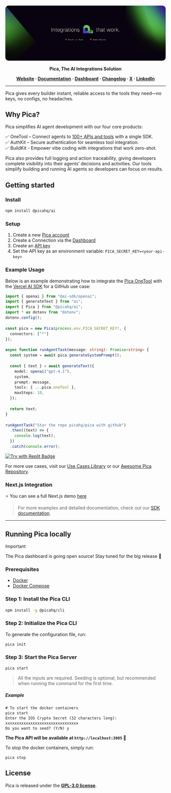 <p align="center">
  <a href="https://picaos.com">
    <img alt="Pica Logo" src="./resources/images/banner.png" style="border-radius: 10px;">
  </a>
</p>

<p align="center"><b>Pica, The AI Integrations Solution</b></p>

<p align="center">
  <b>
    <a href="https://www.picaos.com/">Website</a>
    ·
    <a href="https://docs.picaos.com">Documentation</a>
    ·
    <a href="https://app.picaos.com">Dashboard</a>
    ·
    <a href="https://docs.picaos.com/changelog">Changelog</a>
    ·
    <a href="https://x.com/picahq">X</a>
    ·
    <a href="https://www.linkedin.com/company/picahq">LinkedIn</a>
  </b>
</p>

---

Pica gives every builder instant, reliable access to the tools they need—no keys, no configs, no headaches.

## Why Pica?

Pica simplifies AI agent development with our four core products:

✅ OneTool – Connect agents to [100+ APIs and tools](https://app.picaos.com/tools) with a single SDK. <br/>
✅ AuthKit – Secure authentication for seamless tool integration. <br/>
✅ BuildKit - Empower vibe coding with integrations that work zero-shot.

Pica also provides full logging and action traceability, giving developers complete visibility into their agents’ decisions and activities. Our tools simplify building and running AI agents so developers can focus on results.

## Getting started

### Install

```bash
npm install @picahq/ai
```

### Setup

1. Create a new [Pica account](https://app.picaos.com)
2. Create a Connection via the [Dashboard](https://app.picaos.com/connections)
3. Create an [API key](https://app.picaos.com/settings/api-keys)
4. Set the API key as an environment variable: `PICA_SECRET_KEY=<your-api-key>`

### Example Usage

Below is an example demonstrating how to integrate the [Pica OneTool](https://www.npmjs.com/package/@picahq/ai) with the [Vercel AI SDK](https://www.npmjs.com/package/ai) for a GitHub use case:

```typescript
import { openai } from "@ai-sdk/openai";
import { generateText } from "ai";
import { Pica } from "@picahq/ai";
import * as dotenv from "dotenv";
dotenv.config();

const pica = new Pica(process.env.PICA_SECRET_KEY!, {
  connectors: ["*"]
});

async function runAgentTask(message: string): Promise<string> {
  const system = await pica.generateSystemPrompt();

  const { text } = await generateText({
    model: openai("gpt-4.1"),
    system,
    prompt: message,
    tools: { ...pica.oneTool },
    maxSteps: 10,
  });

  return text;
}

runAgentTask("Star the repo picahq/pica with github")
  .then((text) => {
    console.log(text);
  })
  .catch(console.error);
```

[![Try with Replit Badge](https://replit.com/badge?caption=Try%20with%20Replit)](https://replit.com/@picahq/Pica-or-GitHub-Star-Demo)


For more use cases, visit our [Use Cases Library](https://www.picaos.com/community/use-cases) or our [Awesome Pica Repository](https://github.com/picahq/awesome-pica).

### Next.js Integration

⭐️ You can see a full Next.js demo [here](https://github.com/picahq/onetool-demo)


> For more examples and detailed documentation, check out our [SDK documentation](https://docs.picaos.com/sdk/vercel-ai).

---

## Running Pica locally

> [!IMPORTANT]
> The Pica dashboard is going open source! Stay tuned for the big release 🚀

### Prerequisites

* [Docker](https://docs.docker.com/engine/)
* [Docker Compose](https://docs.docker.com/compose/)

### Step 1: Install the Pica CLI

```sh
npm install -g @picahq/cli
```

### Step 2: Initialize the Pica CLI

To generate the configuration file, run:

```shell
pica init
```

### Step 3: Start the Pica Server

```sh
pica start
```

> All the inputs are required. Seeding is optional, but recommended when running the command for the first time.

##### Example

```Shell
# To start the docker containers
pica start
Enter the IOS Crypto Secret (32 characters long): xxxxxxxxxxxxxxxxxxxxxxxxxxxxxxxx
Do you want to seed? (Y/N) y
```

**The Pica API will be available at `http://localhost:3005` 🚀**

To stop the docker containers, simply run:

```Shell
pica stop
```


## License

Pica is released under the [**GPL-3.0 license**](LICENSE).
